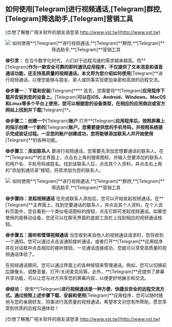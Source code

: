 ## **如何使用**[Telegram]**进行视频通话,**[Telegram]**群控,**[Telegram]**筛选助手,**[Telegram]**营销工具**

[😍想了解推广相关软件的朋友请登录 http://www.vst.tw](http://www.vst.tw)

 <center><img src="https://vst.tw/MP4/tuiguang/png/3.png" alt="如何使用**[Telegram]**进行视频通话,**[Telegram]**群控,**[Telegram]**筛选助手,**[Telegram]**营销工具"></center>

**😄引言：**
在当今数字化时代，人们对于远程沟通的需求越来越高。而**[Telegram]**作为一款安全可靠的即时通讯应用程序，不仅提供了文本消息和语音通话功能，还支持高质量的视频通话。本文将为您介绍如何使用**[Telegram]**进行视频通话，以便您能够与朋友、家人或同事实现更加亲密和高效的远程交流。

**😄步骤一：下载和安装**[Telegram]****
首先，您需要将**[Telegram]**应用程序下载并安装到您的设备上。**[Telegram]**可以在iOS、Android、Windows、MacOS和Linux等多个平台上使用，您可以根据您的设备类型，在相应的应用商店或官方网站上找到并下载**[Telegram]**。

**😄步骤二：创建一个**[Telegram]**账户**
打开**[Telegram]**应用程序后，按照屏幕上的指示创建一个新的**[Telegram]**账户。您需要提供您的手机号码，并按照系统提示完成验证过程。一旦您的账户创建成功，您将能够添加联系人并开始使用**[Telegram]**的各种功能。

**😄步骤三：添加联系人**
要进行视频通话，您需要先添加您想要通话的联系人。在**[Telegram]**的主界面上，点击右上角的搜索图标，并输入您要添加的联系人的用户名、手机号码或姓名。找到该联系人后，点击其个人资料，并点击右上角的“添加到通讯录”按钮，将其添加为您的联系人。

 <center><img src="https://vst.tw/MP4/tuiguang/png/8.png" alt="如何使用**[Telegram]**进行视频通话,**[Telegram]**群控,**[Telegram]**筛选助手,**[Telegram]**营销工具"></center>

**😄步骤四：发起视频通话**
在完成联系人添加后，您可以开始发起视频通话。在**[Telegram]**主界面上，找到您要通话的联系人，并点击其个人资料。在个人资料页面中，您会看到一个类似电话图标的按钮，点击它即可发起视频通话。如果您使用的是移动设备，您还可以在聊天界面的底部工具栏上找到相应的视频通话按钮。

**😄步骤五：接听和管理视频通话**
当您收到来自他人的视频通话请求时，您将收到一个通知。您可以通过点击该通知接听通话，或者打开**[Telegram]**应用程序并在对话框中点击相应的接听按钮。一旦通话连接成功，您就可以享受高质量的视频通话体验了。

在视频通话期间，您可以通过界面上的各种按钮来管理通话。例如，您可以切换前后摄像头、调整音量、打开/关闭麦克风等。此外，**[Telegram]**还提供了屏幕共享功能，可以让您与对方共享您的屏幕内容，以便更好地展示和交流。

**😄结论：**
使用**[Telegram]**进行视频通话是一种方便、快捷且安全的远程交流方式。通过按照上述步骤下载、安装和使用**[Telegram]**应用程序，您可以随时随地与您的亲朋好友、同事进行高质量的视频通话。希望本文对您有所帮助，愿您享受到优质的远程沟通体验！

[😍想了解推广相关软件的朋友请登录 http://www.vst.tw](http://www.vst.tw)



